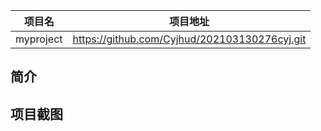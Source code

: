 |项目名    |项目地址                                     |
|:-------:|:-------------------------------------------:|
|myproject  |https://github.com/Cyjhud/202103130276cyj.git|

## 简介


## 项目截图